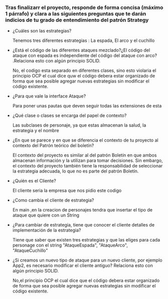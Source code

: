 
### Tras finalizarr el proyecto, responde de forma concisa (máximo 1 párrafo) y clara a las siguientes preguntas que te darán indicios de  tu grado de entendimiento del patrón Strategy

- ¿Cuáles son las estrategias?

    Tenemos tres diferentes estrategias : La espada, El arco y el cuchillo

- ¿Está el código de las diferentes ataques  mezclado?¿El código del ataque con espada es independiente del código del ataque con arco?  .Relaciona esto con algún principio SOLID.

    No, el codigo esta separado en diferentes clases, sino esto violaria el principio OCP el cual dice quw el código debera estar organizado de forma que sea posible agregar nuevas estrategias sin modificar el código existente.

- ¿Para que vale la interface Ataque?

    Para poner unas pautas que deven seguir todas las extensiones de esta

- ¿Qué clase o clases se encarga del papel de contexto?

    Las subclases de personaje, ya que estas almacenan la salud, la estrategia y el nombre

- ¿En que se parece y  en que se diferencia el  contexto de tu proyecto al contexto del Patrón teórico del boletín?

    El contexto del proyecto es similar al del patrón Boletín en que ambos almacenan información y la utilizan para tomar decisiones. Sin embargo, el contexto del proyecto también tiene la responsabilidad de seleccionar la estrategia adecuada, lo que no es parte del patrón Boletín.

- ¿Quién es el Cliente?

    El cliente seria la empresa que nos pidio este codigo

- ¿Como cambia el cliente de  estrategia?

    En main ,en la creacion de personajes tendra que insertar el tipo de ataque que quiere con un String

- ¿Para cambiar de estrategia, tiene que conocer el cliente detalles de implementación de la estrategia?

    Tiene que saber que existen  tres estrategias y que las eliges para cada personage con el string "AtaqueEspada", "AtaqueArco", "AtaqueCuchillo"

- ¿Si creamos un nuevo tipo de ataque para un nuevo cliente, por ejemplo App2,  es necesario modificar el cliente antiguo? Relaciona esto con algún principio SOLID.

    No,el principio OCP el cual dice que el código debera estar organizado de forma que sea posible agregar nuevas estrategias sin modificar el código existente.

